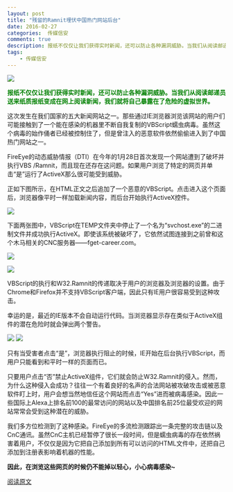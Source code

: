 ```yaml
---  
layout: post  
title: "残留的Ramnit埋伏中国热门网站后台"
date: 2016-02-27
categories:  传媒信安     
comments: true
description: 报纸不仅仅让我们获得实时新闻，还可以防止各种漏洞威胁。当我们从阅读邮递员送来纸质报纸变成在网上阅读新闻，我们就将自己暴露在了危险的虚拟世界。
tags:
    - 传媒信安
---  
```

![](http://127.0.0.1:4000//resources/images/U1.jpg) 

<font color='green'>**报纸不仅仅让我们获得实时新闻，还可以防止各种漏洞威胁。当我们从阅读邮递员送来纸质报纸变成在网上阅读新闻，我们就将自己暴露在了危险的虚拟世界。**</font>

这次发生在我们国家的五大新闻网站之一。那些通过IE浏览器浏览该网站的用户们可能接触到了一个能在感染的机器里不断自我复制的VBScript蠕虫病毒。虽然这个病毒的始作俑者已经被控制住了，但是曾注入的恶意软件依然偷偷进入到了中国热门网站之一。

FireEye的动态威胁情报（DTI）在今年的1月28日首次发现一个网站遭到了破坏并执行VBS /Ramnit，而且现在还存在这问题。如果用户浏览了特定的网页并单击“是”运行了ActiveX那么很可能受到威胁。

正如下图所示，在HTML正文之后追加了一个恶意的VBScript。点击进入这个页面后，浏览器像平时一样加载新闻内容，而后台开始执行ActiveX控件。

![](http://127.0.0.1:4000//resources/images/U2.png) 

下面两张图中，VBScript在TEMP文件夹中停止了一个名为“svchost.exe”的二进制文件并成功执行ActiveX。即使该系统被破坏了，它依然试图连接到之前曾和这个木马相关的CNC服务器——fget-career.com。

![](http://127.0.0.1:4000//resources/images/U3.png) 

![](http://127.0.0.1:4000//resources/images/U4.png) 

VBScript的执行和W32.Ramnit的传递取决于用户的浏览器及浏览器的设置。由于Chrome和Firefox并不支持VBScript客户端，因此只有IE用户很容易受到这种攻击。

幸运的是，最近的IE版本不会自动运行代码。当浏览器显示存在类似于ActiveX组件的潜在危险时就会弹出两个警告。

![](http://127.0.0.1:4000//resources/images/U5.png) 
![](http://127.0.0.1:4000//resources/images/U6.png)

只有当受害者点击“是”，浏览器执行阻止的时候，IE开始在后台执行VBScript，而用户只能看到和平时一样的页面而已。

只要用户点击“否”禁止ActiveX组件，它们就会防止W32.Ramnit的侵入。然而，为什么这种侵入会成功？往往一个有着良好的名声的合法网站被攻破攻击或被恶意软件盯上时，用户会想当然地信任这个网站而点击“Yes”进而被病毒感染。因此一些国际上Alexa上排名前100的最常访问的网站以及中国排名前25位最受欢迎的网站常常会受到这种潜在的威胁。

我们多方位检测到了这种感染。FireEye的多流检测跟踪出一条完整的攻击链以及CnC通讯。虽然CnC主机已经暂停了很长一段时间，但是蠕虫病毒的存在依然祸害着用户，不仅仅是因为它把自己添加到所有可以访问的HTML文件中，还把自己添加到注册表影响着机器的性能。

**因此，在浏览这些网页的时候仍不能掉以轻心，小心病毒感染~**

[阅读原文](https://www.fireeye.com/blog/threat-research/2016/02/maimed_ramnit_still.html)